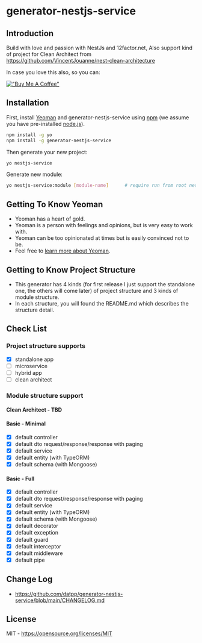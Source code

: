 # generator-nestjs-service
> 

## Introduction 
Build with love and passion with NestJs and 12factor.net, Also support kind of project for Clean Architect from https://github.com/VincentJouanne/nest-clean-architecture

In case you love this also, so you can: 

[!["Buy Me A Coffee"](https://www.buymeacoffee.com/assets/img/custom_images/orange_img.png)](https://www.buymeacoffee.com/datpp)

## Installation

First, install [Yeoman](http://yeoman.io) and generator-nestjs-service using [npm](https://www.npmjs.com/) (we assume you have pre-installed [node.js](https://nodejs.org/)).

```bash
npm install -g yo
npm install -g generator-nestjs-service
```

Then generate your new project:

```bash
yo nestjs-service
```

Generate new module:

```bash
yo nestjs-service:module [module-name]      # require run from root nestjs project
```

## Getting To Know Yeoman

 * Yeoman has a heart of gold.
 * Yeoman is a person with feelings and opinions, but is very easy to work with.
 * Yeoman can be too opinionated at times but is easily convinced not to be.
 * Feel free to [learn more about Yeoman](http://yeoman.io/).

## Getting to Know Project Structure

 * This generator has 4 kinds (for first release I just support the standalone one, the others will come later) of project structure and 3 kinds of module structure.
 * In each structure, you will found the README.md which describes the structure detail.
 
## Check List
### Project structure supports
- [x] standalone app
- [ ] microservice
- [ ] hybrid app
- [ ] clean architect

### Module structure support
#### Clean Architect - TBD
#### Basic - Minimal
- [x] default controller
- [x] default dto request/response/response with paging
- [x] default service
- [x] default entity (with TypeORM)
- [x] default schema (with Mongoose)
#### Basic - Full
- [x] default controller
- [x] default dto request/response/response with paging
- [x] default service
- [x] default entity (with TypeORM)
- [x] default schema (with Mongoose)
- [x] default decorator
- [x] default exception
- [x] default guard
- [x] default interceptor
- [x] default middleware
- [x] default pipe

## Change Log 
- https://github.com/datpp/generator-nestjs-service/blob/main/CHANGELOG.md

## License
MIT - https://opensource.org/licenses/MIT

